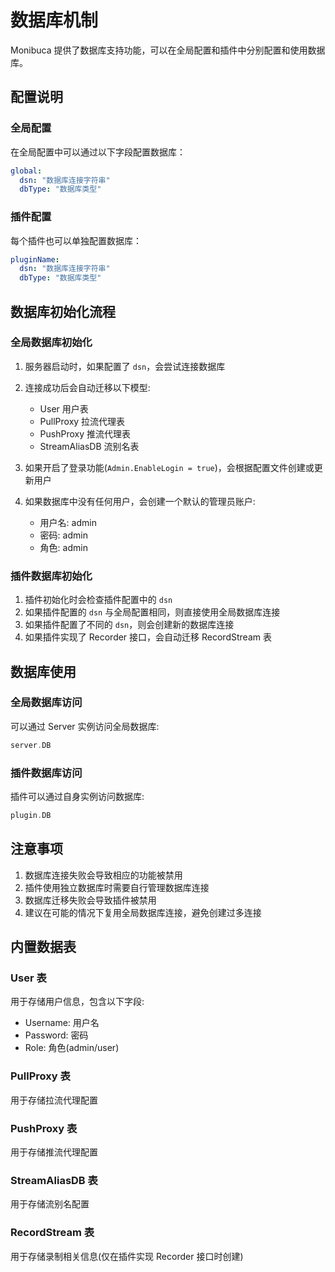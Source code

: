 # 数据库机制

Monibuca 提供了数据库支持功能，可以在全局配置和插件中分别配置和使用数据库。

## 配置说明

### 全局配置

在全局配置中可以通过以下字段配置数据库：

```yaml
global:
  dsn: "数据库连接字符串"
  dbType: "数据库类型"
```

### 插件配置

每个插件也可以单独配置数据库：

```yaml
pluginName:
  dsn: "数据库连接字符串"
  dbType: "数据库类型"
```

## 数据库初始化流程

### 全局数据库初始化

1. 服务器启动时，如果配置了 `dsn`，会尝试连接数据库
2. 连接成功后会自动迁移以下模型:
   - User 用户表
   - PullProxy 拉流代理表
   - PushProxy 推流代理表
   - StreamAliasDB 流别名表

3. 如果开启了登录功能(`Admin.EnableLogin = true`)，会根据配置文件创建或更新用户
4. 如果数据库中没有任何用户，会创建一个默认的管理员账户:
   - 用户名: admin
   - 密码: admin
   - 角色: admin

### 插件数据库初始化

1. 插件初始化时会检查插件配置中的 `dsn`
2. 如果插件配置的 `dsn` 与全局配置相同，则直接使用全局数据库连接
3. 如果插件配置了不同的 `dsn`，则会创建新的数据库连接
4. 如果插件实现了 Recorder 接口，会自动迁移 RecordStream 表

## 数据库使用

### 全局数据库访问

可以通过 Server 实例访问全局数据库:

```go
server.DB
```

### 插件数据库访问

插件可以通过自身实例访问数据库:

```go
plugin.DB
```

## 注意事项

1. 数据库连接失败会导致相应的功能被禁用
2. 插件使用独立数据库时需要自行管理数据库连接
3. 数据库迁移失败会导致插件被禁用
4. 建议在可能的情况下复用全局数据库连接，避免创建过多连接

## 内置数据表

### User 表
用于存储用户信息，包含以下字段:
- Username: 用户名
- Password: 密码
- Role: 角色(admin/user)

### PullProxy 表
用于存储拉流代理配置

### PushProxy 表
用于存储推流代理配置

### StreamAliasDB 表
用于存储流别名配置

### RecordStream 表
用于存储录制相关信息(仅在插件实现 Recorder 接口时创建)
